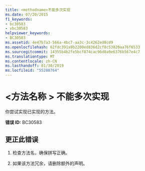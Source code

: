 ```yaml
---
title: <methodname>不能多次实现
ms.date: 07/20/2015
f1_keywords:
- bc30583
- vbc30583
helpviewer_keywords:
- BC30583
ms.assetid: 4e47b7a3-566a-4bc7-aa3c-3c4262ed8cd9
ms.openlocfilehash: 62fdc391a9b2200ed836d2cf8c53820aa76f6533
ms.sourcegitcommit: 14355b4b2fe5bcf874cac96d0a9e6376b567e4c7
ms.translationtype: MT
ms.contentlocale: zh-CN
ms.lasthandoff: 01/30/2019
ms.locfileid: "55288764"
---
```

# <a name="methodname-cannot-be-implemented-more-than-once"></a>\<方法名称 > 不能多次实现
你尝试实现已实现的方法。  
  
 **错误 ID:** BC30583  
  
## <a name="to-correct-this-error"></a>更正此错误  
  
1.  检查方法名，确保拼写正确。  
  
2.  如果该方法冗余，请删除额外的声明。